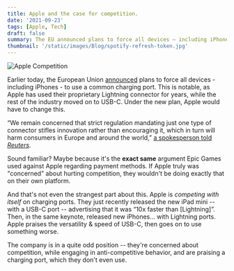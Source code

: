 ```yaml
---
title: Apple and the case for competition.
date: '2021-09-23'
tags: [Apple, Tech]
draft: false
summary: The EU announced plans to force all devices – including iPhones – to use a common charging port.
thumbnail: '/static/images/Blog/spotify-refresh-token.jpg'
---
```


<img className="inline" src="/static/images/Blog/apple-competition.jpg" alt="Apple Competition" />

Earlier today, the European Union [announced](https://www.theverge.com/2021/9/23/22626723/eu-commission-universal-charger-usb-c-micro-lightning-connector-smartphones) plans to force all devices - including iPhones - to use a common charging port. This is notable, as Apple has used their proprietary Lightning connector for years, while the rest of the industry moved on to USB-C. Under the new plan, Apple would have to change this.

“We remain concerned that strict regulation mandating just one type of connector stifles innovation rather than encouraging it, which in turn will harm consumers in Europe and around the world,” [a spokesperson told _Reuters_](https://www.reuters.com/business/media-telecom/eu-plans-one-mobile-charging-port-all-setback-apple-2021-09-23/).

Sound familiar? Maybe because it's the **exact same** argument Epic Games used against Apple regarding payment methods. If Apple truly was "concerned" about hurting competition, they wouldn't be doing exactly that on their own platform.

And that's not even the strangest part about this. Apple is _competing with itself_ on charging ports. They just recently released the new iPad mini -- with a USB-C port -- advertising that it was “10x faster than \[Lightning\]”. Then, in the same keynote, released new iPhones… with Lightning ports. Apple praises the versatility & speed of USB-C, then goes on to use something worse.

The company is in a quite odd position -- they're concerned about competition, while engaging in anti-competitive behavior, and are praising a charging port, which they don't even use.
